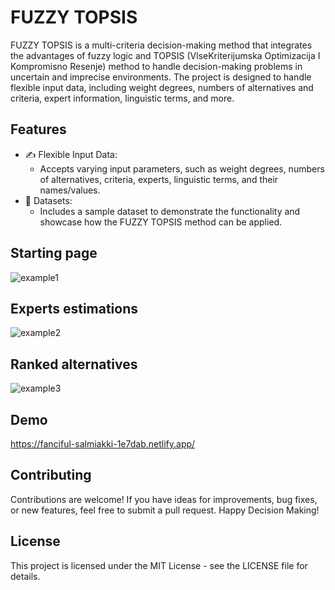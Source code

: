 # FUZZY TOPSIS

FUZZY TOPSIS is a multi-criteria decision-making method that integrates the advantages of fuzzy logic and TOPSIS (VlseKriterijumska Optimizacija I Kompromisno Resenje) method to handle decision-making problems in uncertain and imprecise environments. The project is designed to handle flexible input data, including weight degrees, numbers of alternatives and criteria, expert information, linguistic terms, and more.

## Features

- ✍️ Flexible Input Data:
  - Accepts varying input parameters, such as weight degrees, numbers of alternatives, criteria, experts, linguistic terms, and their names/values.
- 💾 Datasets:
  - Includes a sample dataset to demonstrate the functionality and showcase how the FUZZY TOPSIS method can be applied.

## Starting page

![example1](https://github.com/serhiidankovych/fuzzy-topsis/assets/90717067/837ceb62-d3ab-4050-9973-b195ba692f3f)

## Experts estimations

![example2](https://github.com/serhiidankovych/fuzzy-topsis/assets/90717067/ea495161-73c6-4f59-9e26-d4c6db8edff9)

## Ranked alternatives

![example3](https://github.com/serhiidankovych/fuzzy-topsis/assets/90717067/d8bb1d0e-dc1c-43a8-8f30-2feb99d94dd5)

## Demo

https://fanciful-salmiakki-1e7dab.netlify.app/

## Contributing

Contributions are welcome! If you have ideas for improvements, bug fixes, or new features, feel free to submit a pull request.
Happy Decision Making!

## License

This project is licensed under the MIT License - see the LICENSE file for details.

